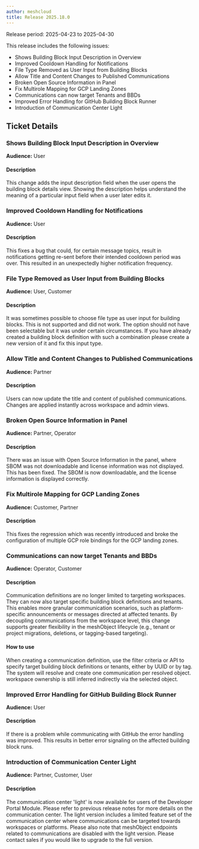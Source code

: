 ```yaml
---
author: meshcloud
title: Release 2025.18.0
---
```


Release period: 2025-04-23 to 2025-04-30

This release includes the following issues:
* Shows Building Block Input Description in Overview
* Improved Cooldown Handling for Notifications
* File Type Removed as User Input from Building Blocks
* Allow Title and Content Changes to Published Communications
* Broken Open Source Information in Panel
* Fix Multirole Mapping for GCP Landing Zones
* Communications can now target Tenants and BBDs
* Improved Error Handling for GitHub Building Block Runner
* Introduction of Communication Center Light
<!--truncate-->

## Ticket Details
### Shows Building Block Input Description in Overview
**Audience:** User<br>

#### Description
This change adds the input description field when the user opens the building block details
view. Showing the description helps understand the meaning of a particular input field when a
user later edits it.

### Improved Cooldown Handling for Notifications
**Audience:** User<br>

#### Description
This fixes a bug that could, for certain message topics, result in notifications getting re-sent before
their intended cooldown period was over. This resulted in an unexpectedly higher notification frequency.

### File Type Removed as User Input from Building Blocks
**Audience:** User, Customer<br>

#### Description
It was sometimes possible to choose file type as user input for building blocks.
This is not supported and did not work. The option should not have been selectable but it was 
under certain circumstances.
If you have already created a building block definition with such a combination please create 
a new version of it and fix this input type.

### Allow Title and Content Changes to Published Communications
**Audience:** Partner<br>

#### Description
Users can now update the title and content of published communications. 
Changes are applied instantly across workspace and admin views.

### Broken Open Source Information in Panel
**Audience:** Partner, Operator<br>

#### Description
There was an issue with Open Source Information in the panel, where SBOM was not downloadable and license information was not displayed.
This has been fixed. The SBOM is now downloadable, and the license information is displayed correctly.

### Fix Multirole Mapping for GCP Landing Zones
**Audience:** Customer, Partner<br>

#### Description
This fixes the regression which was recently introduced and broke
the configuration of multiple GCP role bindings for the GCP landing zones.

### Communications can now target Tenants and BBDs
**Audience:** Operator, Customer<br>

#### Description
Communication definitions are no longer limited to targeting workspaces. They can now also target specific building block definitions and tenants. This enables more granular communication scenarios, such as platform-specific announcements or messages directed at affected tenants. By decoupling communications from the workspace level, this change supports greater flexibility in the meshObject lifecycle (e.g., tenant or project migrations, deletions, or tagging-based targeting).

#### How to use
When creating a communication definition, use the filter criteria or API to specify target building block definitions or tenants, either by UUID or by tag. The system will resolve and create one communication per resolved object. workspace ownership is still inferred indirectly via the selected object.

### Improved Error Handling for GitHub Building Block Runner
**Audience:** User<br>

#### Description
If there is a problem while communicating with GitHub the error handling
was improved. This results in better error signaling on the affected building
block runs.

### Introduction of Communication Center Light
**Audience:** Partner, Customer, User<br>

#### Description
The communication center 'light' is now available for users of the Developer
Portal Module. Please refer to previous release notes for more details on the
communication center. The light version includes a limited feature set of
the communication center where communications can be targeted towards
workspaces or platforms. Please also note that meshObject endpoints related
to communications are disabled with the light version. Please contact sales
if you would like to upgrade to the full version.

